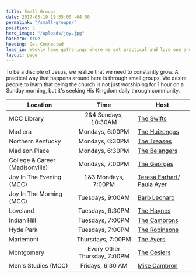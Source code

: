 ```yaml
---
title: Small Groups
date: 2017-03-19 19:55:00 -04:00
permalink: "/small-groups/"
position: 5
hero_image: "/uploads/joy.jpg"
hasHero: true
heading: Get Connected
lead_in: Weekly home gatherings where we get practical and love one another.
layout: page
---
```


To be a disciple of Jesus, we realize that we need to constantly grow. A practical way that happens around here is through small groups. We desire people to learn that being the church is not just worshiping for 1 hour on a Sunday morning, but it's seeking His Kingdom daily through community.

| Location                     | Time                 | Host                                              |
| ---------------------------  | :--------------------: | --------------------------------------------------|
| MCC Library                  | 2&4 Sundays, 10:30AM    | [The Swifts](mailto:zekeswift@gmail.com)      |
| Madiera                   | Mondays, 6:00PM     | [The Huizengas](mailto:huizenb@gmail.com)      |
| Northern Kentucky               | Mondays, 6:30PM    | [The Treases](mailto:aaronrgrs7@gmail.com)     |
| Madison Place                   | Mondays, 6:30PM     | [The Belangers](mailto:chefbelanger@hotmail.com) |
| College & Career (Madisonville)| Mondays, 7:00PM    | [The Georges](mailto:georgem3@mail.uc.edu)     |
| Joy In The Evening (MCC)     |1&3 Mondays, 7:00PM    | [Teresa Earhart](mailto:ttearhart@gmail.com)/ [Paula Ayer](mailto:ayerpaula@gmail.com) |
| Joy In The Morning (MCC)     |Tuesdays, 9:00AM   | [Barb Leonard](mailto:tfleo@cinci.rr.com)  |
| Loveland                | Tuesdays, 6:30PM    | [The Haynes](mailto:haynes.joel@gmail.com)     |
| Indian Hill              | Tuesdays, 7:00PM    | [The Cambrons](mailto:mikecambron43@gmail.com)    |
| Hyde Park                  | Tuesdays, 7:00PM     | [The Robinsons](mailto:burr.robinson@gmail.com) |
| Mariemont                 | Thursdays, 7:00PM     | [The Ayers](mailto:matt@ayerquality.com) |
| Montgomery  | Every Other Thursday, 7:00PM | [The Ceslers](mailto:stevecesler@yahoo.com)|
| Men's Studies (MCC) | Fridays, 6:30 AM | [Mike Cambron](mailto:mikecambron43@gmail.com)|

